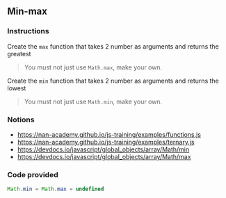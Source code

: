 ## Min-max

### Instructions

Create the `max` function that takes 2 number as arguments
and returns the greatest

> You must not just use `Math.max`, make your own.

Create the `min` function that takes 2 number as arguments
and returns the lowest

> You must not just use `Math.min`, make your own.


### Notions

- https://nan-academy.github.io/js-training/examples/functions.js
- https://nan-academy.github.io/js-training/examples/ternary.js
- https://devdocs.io/javascript/global_objects/array/Math/min
- https://devdocs.io/javascript/global_objects/array/Math/max


### Code provided
```js
Math.min = Math.max = undefined
```
